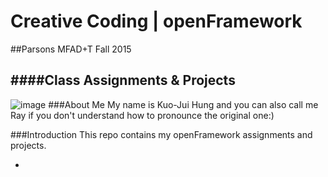 # Creative Coding | openFramework
##Parsons MFAD+T Fall 2015

####Class Assignments & Projects
-

![image](https://raw.githubusercontent.com/hungk901/CreativeCoding_oF_F15_KuoJui_Hung/master/bio.jpg)
###About Me
My name is Kuo-Jui Hung and you can also call me Ray if you don't understand how to pronounce the original one:) 

###Introduction
This repo contains my openFramework assignments and projects.

-

